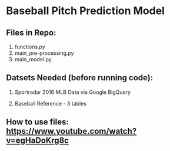 # Baseball Pitch Prediction Model




## Files in Repo:
   
   1. functions.py
   2. main_pre-processing.py
   3. main_model.py

## Datsets Needed (before running code):
  
   1. Sportradar 2016 MLB Data via Google BigQuery
        
   2. Baseball Reference - 3 tables
        
        
        

## How to use files: https://www.youtube.com/watch?v=egHaDoKrg8c

